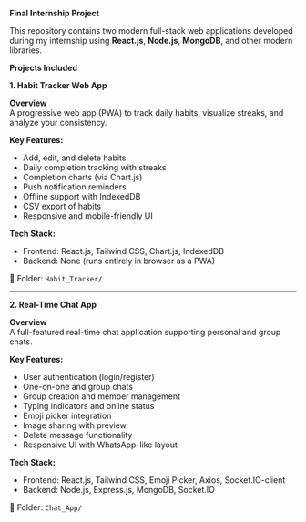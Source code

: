 **Final Internship Project**

This repository contains two modern full-stack web applications developed during my internship using **React.js**, **Node.js**, **MongoDB**, and other modern libraries.

**Projects Included**

 **1. Habit Tracker Web App**
 
**Overview**  
A progressive web app (PWA) to track daily habits, visualize streaks, and analyze your consistency.

**Key Features:**
- Add, edit, and delete habits
- Daily completion tracking with streaks
- Completion charts (via Chart.js)
- Push notification reminders
- Offline support with IndexedDB
- CSV export of habits
- Responsive and mobile-friendly UI

**Tech Stack:**
- Frontend: React.js, Tailwind CSS, Chart.js, IndexedDB
- Backend: None (runs entirely in browser as a PWA)

📂 Folder: `Habit_Tracker/`

---

**2. Real-Time Chat App**

**Overview**  
A full-featured real-time chat application supporting personal and group chats.

**Key Features:**
- User authentication (login/register)
- One-on-one and group chats
- Group creation and member management
- Typing indicators and online status
- Emoji picker integration
- Image sharing with preview
- Delete message functionality
- Responsive UI with WhatsApp-like layout

**Tech Stack:**
- Frontend: React.js, Tailwind CSS, Emoji Picker, Axios, Socket.IO-client
- Backend: Node.js, Express.js, MongoDB, Socket.IO

📂 Folder: `Chat_App/`
